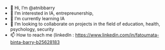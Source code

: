 - 👋 Hi, I’m @atnibbarry
- 👀 I’m interested in IA, entrepreunership,
- 🌱 I’m currently learning IA
- 💞️ I’m looking to collaborate on projects in the field of education, health, psychology, security
- 📫 How to reach me (linkedIn : https://www.linkedin.com/in/fatoumata-binta-barry-b25628183

<!---
atnibbarry/atnibbarry is a ✨ special ✨ repository because its `README.md` (this file) appears on your GitHub profile.
You can click the Preview link to take a look at your changes.
--->
